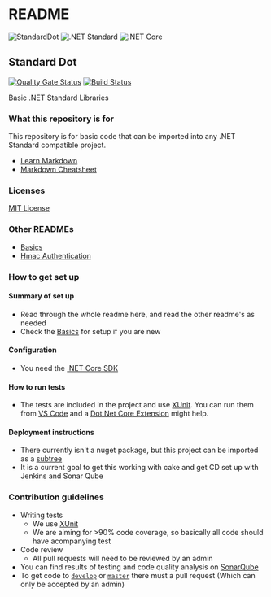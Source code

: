 # README

![StandardDot](https://img.shields.io/badge/Standard%20Dot-0.0.1-blue.svg)
![.NET Standard](https://img.shields.io/badge/.NET%20Standard-2.0-green.svg)
![.NET Core](https://img.shields.io/badge/.NET%20Core-2.0-green.svg)

## Standard Dot

[![Quality Gate Status](http://ec2-52-41-240-180.us-west-2.compute.amazonaws.com/api/project_badges/measure?project=StandardDot%3Abranch&metric=alert_status)](http://ec2-52-41-240-180.us-west-2.compute.amazonaws.com/dashboard?id=StandardDot%3Abranch) [![Build Status](http://ec2-34-220-188-250.us-west-2.compute.amazonaws.com:8080/buildStatus/icon?job=StandardDot)](http://ec2-34-220-188-250.us-west-2.compute.amazonaws.com:8080/job/StandardDot)

Basic .NET Standard Libraries

### What this repository is for

This repository is for basic code that can be imported into any .NET Standard compatible project.

* [Learn Markdown](https://bitbucket.org/tutorials/markdowndemo)
* [Markdown Cheatsheet](https://github.com/adam-p/markdown-here/wiki/Markdown-Cheatsheet#code)

### Licenses

[MIT License](/LICENSE.txt)

### Other READMEs

* [Basics](/README-Basics.md)
* [Hmac Authentication](/src/Authentication/Hmac/API%20Integration%20Help/HMAC%20Authentication%20Help.md)

### How to get set up

#### Summary of set up

* Read through the whole readme here, and read the other readme's as needed
* Check the [Basics](/README-Basics.md) for setup if you are new

#### Configuration

* You need the [.NET Core SDK](https://www.microsoft.com/net/download/windows)

#### How to run tests

* The tests are included in the project and use [XUnit](https://xunit.github.io/). You can run them from [VS Code](https://code.visualstudio.com/) and a [Dot Net Core Extension](https://github.com/matijarmk/dotnet-core-commands) might help.

#### Deployment instructions

* There currently isn't a nuget package, but this project can be imported as a [subtree](https://medium.com/@v/git-subtrees-a-tutorial-6ff568381844)
* It is a current goal to get this working with cake and get CD set up with Jenkins and Sonar Qube

### Contribution guidelines

* Writing tests
	* We use [XUnit](https://xunit.github.io/)
	* We are aiming for >90% code coverage, so basically all code should have acompanying test
* Code review
	* All pull requests will need to be reviewed by an admin
* You can find results of testing and code quality analysis on [SonarQube](http://ec2-52-41-240-180.us-west-2.compute.amazonaws.com/dashboard?id=StandardDot%3Abranch)
* To get code to [`develop`](https://github.com/mrlunchbox777/shoellibraries/tree/develop) or [`master`](https://github.com/mrlunchbox777/shoellibraries/tree/master) there must a pull request (Which can only be accepted by an admin)